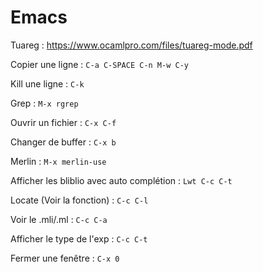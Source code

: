 # Emacs

Tuareg : https://www.ocamlpro.com/files/tuareg-mode.pdf

Copier une ligne :  `C-a C-SPACE C-n M-w C-y`

Kill une ligne : `C-k`

Grep : `M-x rgrep`

Ouvrir un fichier : `C-x C-f`

Changer de buffer : `C-x b`

Merlin : `M-x merlin-use`

Afficher les bliblio avec auto complétion : `Lwt C-c C-t`

Locate (Voir la fonction) : `C-c C-l`

Voir le .mli/.ml : `C-c C-a`

Afficher le type de l'exp : `C-c C-t`

Fermer une fenêtre : `C-x 0`